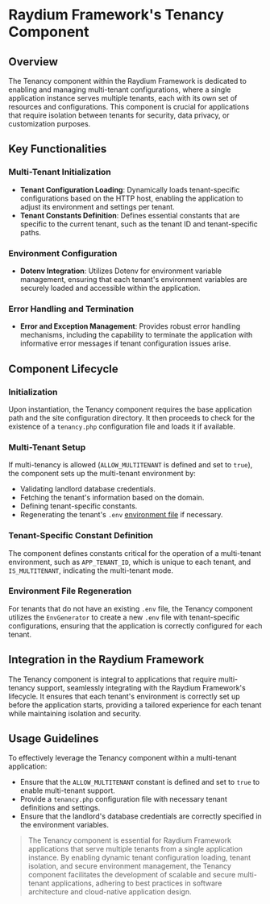 # Raydium Framework's Tenancy Component

## Overview

The Tenancy component within the Raydium Framework is dedicated to enabling and managing multi-tenant configurations, where a single application instance serves multiple tenants, each with its own set of resources and configurations. This component is crucial for applications that require isolation between tenants for security, data privacy, or customization purposes.

## Key Functionalities

### Multi-Tenant Initialization
- **Tenant Configuration Loading**: Dynamically loads tenant-specific configurations based on the HTTP host, enabling the application to adjust its environment and settings per tenant.
- **Tenant Constants Definition**: Defines essential constants that are specific to the current tenant, such as the tenant ID and tenant-specific paths.

### Environment Configuration
- **Dotenv Integration**: Utilizes Dotenv for environment variable management, ensuring that each tenant's environment variables are securely loaded and accessible within the application.

### Error Handling and Termination
- **Error and Exception Management**: Provides robust error handling mechanisms, including the capability to terminate the application with informative error messages if tenant configuration issues arise.

## Component Lifecycle

### Initialization
Upon instantiation, the Tenancy component requires the base application path and the site configuration directory. It then proceeds to check for the existence of a `tenancy.php` configuration file and loads it if available.

### Multi-Tenant Setup
If multi-tenancy is allowed (`ALLOW_MULTITENANT` is defined and set to `true`), the component sets up the multi-tenant environment by:
- Validating landlord database credentials.
- Fetching the tenant's information based on the domain.
- Defining tenant-specific constants.
- Regenerating the tenant's `.env` [environment file](../guide/environment-file) if necessary.

### Tenant-Specific Constant Definition
The component defines constants critical for the operation of a multi-tenant environment, such as `APP_TENANT_ID`, which is unique to each tenant, and `IS_MULTITENANT`, indicating the multi-tenant mode.

### Environment File Regeneration
For tenants that do not have an existing `.env` file, the Tenancy component utilizes the `EnvGenerator` to create a new `.env` file with tenant-specific configurations, ensuring that the application is correctly configured for each tenant.

## Integration in the Raydium Framework

The Tenancy component is integral to applications that require multi-tenancy support, seamlessly integrating with the Raydium Framework's lifecycle. It ensures that each tenant's environment is correctly set up before the application starts, providing a tailored experience for each tenant while maintaining isolation and security.

## Usage Guidelines

To effectively leverage the Tenancy component within a multi-tenant application:
- Ensure that the `ALLOW_MULTITENANT` constant is defined and set to `true` to enable multi-tenant support.
- Provide a `tenancy.php` configuration file with necessary tenant definitions and settings.
- Ensure that the landlord's database credentials are correctly specified in the environment variables.

> The Tenancy component is essential for Raydium Framework applications that serve multiple tenants from a single application instance. By enabling dynamic tenant configuration loading, tenant isolation, and secure environment management, the Tenancy component facilitates the development of scalable and secure multi-tenant applications, adhering to best practices in software architecture and cloud-native application design.

